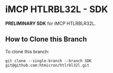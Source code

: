# iMCP HTLRBL32L - SDK

**PRELIMINARY SDK** for iMCP HTLRBLR32L.

## How to Clone this Branch

To clone this branch:
```
git clone --single-branch --branch SDK git@github.com:htmicron/htlrbl32l.git
```
